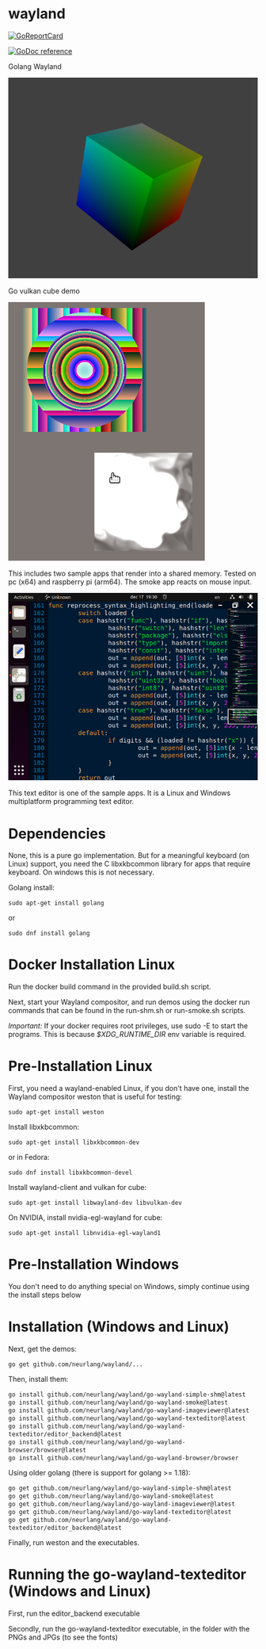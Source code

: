 # wayland

[![GoReportCard](https://goreportcard.com/badge/github.com/neurlang/wayland)](https://goreportcard.com/report/github.com/neurlang/wayland)

[![GoDoc reference](https://img.shields.io/badge/godoc-reference-blue.svg)](https://godoc.org/github.com/neurlang/wayland)


Golang Wayland

![Screenshot of Golang Wayland Cube app](cube.png?raw=true "Screenshot of Golang Wayland App")

Go vulkan cube demo

![Screenshot of Golang Wayland App](wayland.png?raw=true "Screenshot of Golang Wayland App")

This includes two sample apps that render into a shared memory. Tested on pc
(x64) and raspberry pi (arm64). The smoke app reacts on mouse input.

![Screenshot of Golang Wayland Text Editor](gophers.png?raw=true "Screenshot of Golang Wayland Text Editor")

This text editor is one of the sample apps. It is a Linux and Windows multiplatform programming text editor.


# Dependencies

None, this is a pure go implementation. But for a meaningful keyboard (on Linux)
support, you need the C libxkbcommon library for apps that require keyboard.
On windows this is not necessary.

Golang install:

```
sudo apt-get install golang
```

or

```
sudo dnf install golang
```

# Docker Installation Linux

Run the docker build command in the provided build.sh script.

Next, start your Wayland compositor, and run demos using the docker run
commands that can be found in the run-shm.sh or run-smoke.sh scripts.

*Important:* If your docker requires root privileges, use sudo -E to start
the programs. This is because *$XDG_RUNTIME_DIR* env variable is required.

# Pre-Installation Linux

First, you need a wayland-enabled Linux, if you don't have one, install
the Wayland compositor weston that is useful for testing:

```
sudo apt-get install weston
```

Install libxkbcommon:

```
sudo apt-get install libxkbcommon-dev
```

or in Fedora:

```
sudo dnf install libxkbcommon-devel
```

Install wayland-client and vulkan for cube:

```
sudo apt-get install libwayland-dev libvulkan-dev
```

On NVIDIA, install nvidia-egl-wayland for cube:

```
sudo apt-get install libnvidia-egl-wayland1
```


# Pre-Installation Windows

You don't need to do anything special on Windows, simply continue using the install steps below

# Installation (Windows and Linux)

Next, get the demos:

```
go get github.com/neurlang/wayland/...
```

Then, install them:

```
go install github.com/neurlang/wayland/go-wayland-simple-shm@latest
go install github.com/neurlang/wayland/go-wayland-smoke@latest
go install github.com/neurlang/wayland/go-wayland-imageviewer@latest
go install github.com/neurlang/wayland/go-wayland-texteditor@latest
go install github.com/neurlang/wayland/go-wayland-texteditor/editor_backend@latest
go install github.com/neurlang/wayland/go-wayland-browser/browser@latest
go install github.com/neurlang/wayland/go-wayland-browser/browser
```

Using older golang (there is support for golang >= 1.18):

```
go get github.com/neurlang/wayland/go-wayland-simple-shm@latest
go get github.com/neurlang/wayland/go-wayland-smoke@latest
go get github.com/neurlang/wayland/go-wayland-imageviewer@latest
go get github.com/neurlang/wayland/go-wayland-texteditor@latest
go get github.com/neurlang/wayland/go-wayland-texteditor/editor_backend@latest
```

Finally, run weston and the executables.

# Running the go-wayland-texteditor (Windows and Linux)

First, run the editor_backend executable

Secondly, run the go-wayland-texteditor executable, in the folder with the PNGs and JPGs (to see the fonts)
